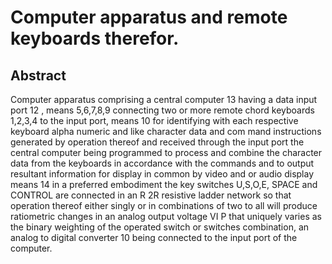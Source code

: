 # Computer apparatus and remote keyboards therefor.

## Abstract
Computer apparatus comprising a central computer 13 having a data input port 12 , means 5,6,7,8,9 connecting two or more remote chord keyboards 1,2,3,4 to the input port, means 10 for identifying with each respective keyboard alpha numeric and like character data and com mand instructions generated by operation thereof and received through the input port the central computer being programmed to process and combine the character data from the keyboards in accordance with the commands and to output resultant information for display in common by video and or audio display means 14 in a preferred embodiment the key switches U,S,O,E, SPACE and CONTROL are connected in an R 2R resistive ladder network so that operation thereof either singly or in combinations of two to all will produce ratiometric changes in an analog output voltage VI P that uniquely varies as the binary weighting of the operated switch or switches combination, an analog to digital converter 10 being connected to the input port of the computer.